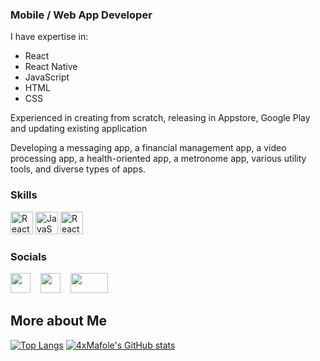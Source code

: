 ### Mobile / Web App Developer

I have expertise in:

- React
- React Native
- JavaScript
- HTML
- CSS

Experienced in creating from scratch, releasing in Appstore, Google Play and updating existing application

Developing a messaging app, a financial management app, a video processing app, a health-oriented app, a metronome app, various utility tools, and diverse types of apps.


### Skills
  <p align="left">
                                <a href="https://reactnative.dev/" target="_blank" rel="noreferrer"><img src="https://d33wubrfki0l68.cloudfront.net/554c3b0e09cf167f0281fda839a5433f2040b349/ecfc9/img/header_logo.svg" width="36" height="36" alt="React Native" /></a>
      <a href="https://www.ecma-international.org/" target="_blank" rel="noreferrer"><img src="https://upload.wikimedia.org/wikipedia/commons/thumb/9/99/Unofficial_JavaScript_logo_2.svg/512px-Unofficial_JavaScript_logo_2.svg.png?20141107110902" width="36" height="36" alt="JavaScript" /></a>
                                <a href="https://react.dev/" target="_blank" rel="noreferrer"><img src="https://d33wubrfki0l68.cloudfront.net/554c3b0e09cf167f0281fda839a5433f2040b349/ecfc9/img/header_logo.svg" width="36" height="36" alt="React" /></a>
                                 
                                  
                                   
                           
                 
       
                    
                    
### Socials
                  
                  
<p align="left">  
                      <a href="https://github.com/RostTrukhum" target="_blank" rel="noreferrer"><img src="https://user-images.githubusercontent.com/48721796/227723650-6772510e-13fa-42b4-a12a-3d29633c5452.png" width="32" height="32" /></a>&nbsp;&nbsp;&nbsp;
                      <a href="https://www.instagram.com/r.roamrise/" target="_blank" rel="noreferrer"><img src="https://raw.githubusercontent.com/danielcranney/readme-generator/main/public/icons/socials/instagram.svg" width="32" height="32" /></a>&nbsp;&nbsp;&nbsp;
             <a href="https://t.me/rost_tru" target="_blank" rel="noreferrer"><img src="https://user-images.githubusercontent.com/48721796/227723220-7318e48b-b166-4675-9900-a6d0069fa6d8.png" width="60" height="32" /></a>&nbsp;&nbsp;&nbsp;  
  




    
More about Me
---
[![Top Langs](https://github-readme-stats.vercel.app/api/top-langs/?username=RostTrukhum&layout=compact&langs_count=8)](https://github.com/anuraghazra/github-readme-stats)
  [![4xMafole's GitHub stats](https://github-readme-stats.vercel.app/api?username=RostTrukhum&show_icons=true)](https://github.com/anuraghazra/github-readme-stats)  
